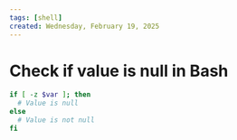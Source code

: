 ```yaml
---
tags: [shell]
created: Wednesday, February 19, 2025
---
```


# Check if value is null in Bash

```sh
if [ -z $var ]; then
  # Value is null
else
  # Value is not null
fi
```
